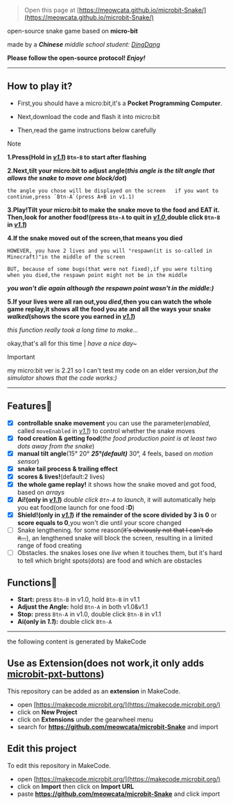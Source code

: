 
> Open this page at [https://meowcata.github.io/microbit-Snake/](https://meowcata.github.io/microbit-Snake/)

open-source snake game based on **micro-bit**

made by a ***Chinese** middle school student: [DingDang](https://github.com/MeowCata)*

**Please follow the open-source protocol! *Enjoy!***

---

## How to play it?
* First,you should have a micro:bit,it's a **Pocket Programming Computer**.

* Next,download the code and flash it into micro:bit

* Then,read the game instructions below carefully
> [!NOTE]
> **1.Press(Hold in [*v1.1*](https://github.com/MeowCata/microbit-Snake/releases/tag/v1.1)) `Btn-B` to start after flashing**
> 
> **2.Next,tilt your micro:bit to adjust angle(*this angle is the tilt angle that allows the snake to move one block/dot*)**
>
>     the angle you chose will be displayed on the screen   if you want to continue,press `Btn-A`(press A+B in v1.1)
> 
> **3.Play!Tilt your micro:bit to make the snake move to the food and **EAT it**. Then,look for another food!(press `Btn-A` to quit in [*v1.0*](https://github.com/MeowCata/microbit-Snake/releases/tag/v1.0),double click `Btn-B` in [*v1.1*](https://github.com/MeowCata/microbit-Snake/releases/tag/v1.1))**
>
> **4.If the snake moved out of the screen,that means you died**
> 
>     HOWEVER, you have 2 lives and you will "respawn(it is so-called in Minecraft)"in the middle of the screen
> 
>     BUT, because of some bugs(that were not fixed),if you were tilting when you died,the respawn point might not be in the middle
> ***you won't die again although the respawn point wasn't in the middle:)***
> 
>**5.If your lives were all ran out,you *died*,then you can watch the whole game replay,it shows all the food you ate and all the ways your snake *walked*(shows the score you earned in [*v1.1*](https://github.com/MeowCata/microbit-Snake/releases/tag/v1.1))**
> 
> *this function really took a long time to make...*
>
> okay,that's all for this time | *have a nice day~*

> [!IMPORTANT]
> my micro:bit ver is 2.21 so I can't test my code on an elder version,*but the simulator shows that the code works:)*

---

## Features🎇
- [x] **controllable snake movement** you can use the parameter(*enabled*, called `moveEnabled` in [*v1.1*](https://github.com/MeowCata/microbit-Snake/releases/tag/v1.1)) to control whether the snake moves
- [x] **food creation & getting food**(*the food production point is at least two dots away from the snake*)
- [x] **manual tilt angle**(15° 20° ***25°(default)*** 30°, 4 feels, based on *motion sensor*)
- [x] **snake tail process & trailing effect**
- [x] **scores & lives!**(default:2 lives)
- [x] **the whole game replay!** it shows how the snake moved and got food, based on *arrays*
- [x] **Ai!(only in [*v1.1*](https://github.com/MeowCata/microbit-Snake/releases/tag/v1.1))** *double click `Btn-A` to launch*, it will automatically help you eat food(one launch for one food **:D**)
- [x] **Shield!(only in [*v1.1*](https://github.com/MeowCata/microbit-Snake/releases/tag/v1.1))** **if the remainder of the score divided by 3 is 0** or **score equals to 0**,you won't die until your score changed
- [ ] Snake lengthening. for some reason(~~it's obviously not that I can't do it...~~), an lengthened snake will block the screen, resulting in a limited range of food creating
- [ ] Obstacles. the snakes loses one *live* when it touches them, but it's hard to tell which bright spots(dots) are food and which are obstacles

## Functions🎲
* **Start:** press `Btn-B` in v1.0, hold `Btn-B` in v1.1
* **Adjust the Angle:** hold `Btn-A` in both v1.0&v1.1
* **Stop:** press `Btn-A` in v1.0, double click `Btn-B` in v1.1
* **Ai(only in *1.1*):** double click `Btn-A`

***
the following content is generated by MakeCode

## Use as Extension(does not work,it only adds [microbit-pxt-buttons](https://github.com/bsiever/microbit-pxt-clicks))

This repository can be added as an **extension** in MakeCode.

* open [https://makecode.microbit.org/](https://makecode.microbit.org/)
* click on **New Project**
* click on **Extensions** under the gearwheel menu
* search for **https://github.com/meowcata/microbit-Snake** and import

## Edit this project

To edit this repository in MakeCode.

* open [https://makecode.microbit.org/](https://makecode.microbit.org/)
* click on **Import** then click on **Import URL**
* paste **https://github.com/meowcata/microbit-Snake** and click import
